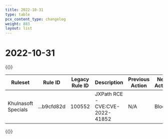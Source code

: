 ```yaml
---
title: 2022-10-31
type: table
pcx_content_type: changelog
weight: 883
layout: list
---
```


# 2022-10-31

{{<table-wrap>}}
<table style="width: 100%">
  <thead>
    <tr>
      <th>Ruleset</th>
      <th>Rule ID</th>
      <th>Legacy Rule ID</th>
      <th>Description</th>
      <th>Previous Action</th>
      <th>New Action</th>
      <th>Comments</th>
    </tr>
  </thead>
  <tbody>
    <tr>
      <td>Khulnasoft Specials</td>
      <td>...b9cfd82d</td>
      <td>100552</td>
      <td>JXPath RCE - CVE:CVE-2022-41852</td>
      <td>N/A</td>
      <td>Block</td>
      <td>N/A</td>
    </tr>
  </tbody>
</table>
{{</table-wrap>}}
